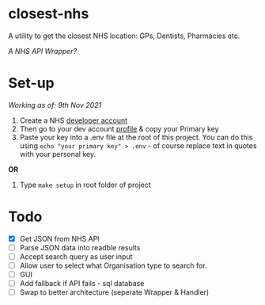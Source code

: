 # closest-nhs

A utility to get the closest NHS location: GPs, Dentists, Pharmacies etc.

_A NHS API Wrapper?_

# Set-up

_Working as of: 9th Nov 2021_

1. Create a NHS [developer account](https://developer.api.nhs.uk/register)
2. Then go to your dev account [profile](https://developer.api.nhs.uk/profile) & copy your Primary key
3. Paste your key into a .env file at the root of this project. You can do this using `echo "your primary key" > .env` - of course replace text in quotes with your personal key.

**OR**

1. Type `make setup` in root folder of project

# Todo

- [x] Get JSON from NHS API
- [ ] Parse JSON data into readble results
- [ ] Accept search query as user input
- [ ] Allow user to select what Organisation type to search for.
- [ ] GUI
- [ ] Add fallback if API fails - sql database
- [ ] Swap to better architecture (seperate Wrapper & Handler)
